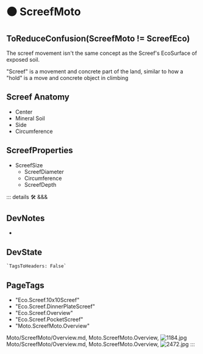 
# 🟠 <moto>ScreefMoto</moto>

## ToReduceConfusion(ScreefMoto != ScreefEco)

The screef movement isn't the same concept as the Screef's EcoSurface of exposed soil.

"Screef" is a movement and concrete part of the land, similar to how a "hold" is a move and concrete object in climbing

## Screef Anatomy

- Center
- Mineral Soil
- Side
- Circumference

## ScreefProperties

- ScreefSize
    - ScreefDiameter
    - Circumference
    - ScreefDepth

::: details 🛠 <dev>&&&</dev>

## DevNotes

-

## DevState

```py
`TagsToHeaders: False`
```

<h2>PageTags</h2>

- "Eco.Screef.10x10Screef"
- "Eco.Screef.DinnerPlateScreef"
- "Eco.Screef.Overview"
- "Eco.Screef.PocketScreef"
- "Moto.ScreefMoto.Overview"

Moto/ScreefMoto/Overview.md, <dev>Moto.ScreefMoto.Overview</dev>, ![1184.jpg](/PaperPhoto/1184.jpg)
Moto/ScreefMoto/Overview.md, <dev>Moto.ScreefMoto.Overview</dev>, ![2472.jpg](/PaperPhoto/2472.jpg)
:::
